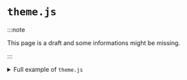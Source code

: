 # `theme.js`

:::note

This page is a draft and some informations might be missing.

:::

<details>
<summary>Full example of <code>theme.js</code></summary>

```js
const theme = {
  fontFamily: {
    sansSerif:
      'Lato, -apple-system, BlinkMacSystemFont, Segoe UI, Roboto, Oxygen, Ubuntu, Cantarell, Fira Sans, Droid Sans, Helvetica Neue, sans-serif',
    mono: 'Menlo, Monaco, Lucida Console, Liberation Mono, DejaVu Sans Mono, Bitstream Vera Sans Mono, Courier New, monospace',
  },
  colors: {
    text: '#333',
    background: '#f7f7ef',
    primary: '#2b4253',
    secondary: '#144168',
    linkHover: '#a02a0c',
    light: '#f5b1a1',
  },
  home: {
    textSearchButton: {
      background: '#61b791',
      text: '#fff',
    },
    imageSearchButton: {
      background: '#61b791',
      text: '#fff',
    },
  },
  header: {
    height: '80px',
    borderBottomWidth: '1px',
  },
  footer: {
    minHeight: '150px',
  },
};

export default theme;
```

</details>
